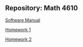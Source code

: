 ## Repository:  Math 4610

[Software Manual](https://github.com/kaiudall/MATH4610/blob/master/SoftwareManual/tableOfContents.md)

[Homework 1](https://github.com/kaiudall/MATH4610/blob/master/Homework1/README.md)

[Homework 2](https://github.com/kaiudall/MATH4610/blob/master/Homework2/readme.md)
